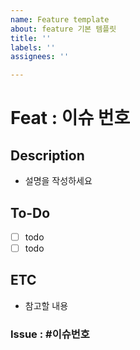 ```yaml
---
name: Feature template
about: feature 기본 템플릿
title: ''
labels: ''
assignees: ''

---
```


# Feat : 이슈 번호

## Description
- 설명을 작성하세요

## To-Do
- [ ] todo
- [ ] todo

## ETC
- 참고할 내용

### Issue : #이슈번호
